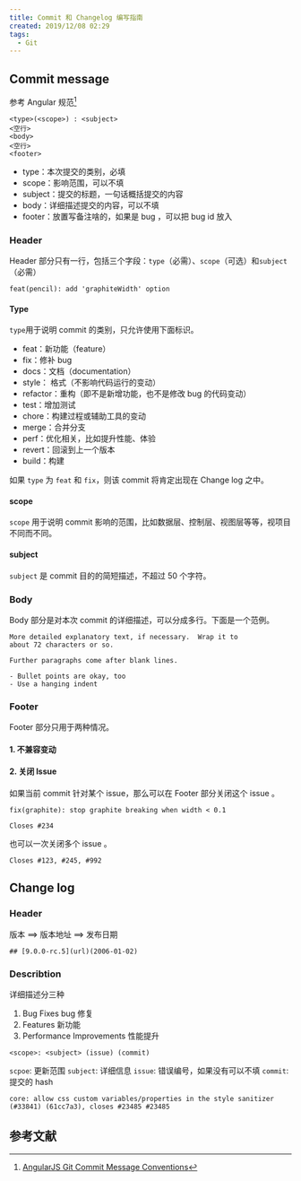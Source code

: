```yaml
---
title: Commit 和 Changelog 编写指南
created: 2019/12/08 02:29
tags:
  - Git
---
```


## Commit message

参考 Angular 规范[^1]

```shell
<type>(<scope>) : <subject>
<空行>
<body>
<空行>
<footer>
```

- type：本次提交的类别，必填
- scope：影响范围，可以不填
- subject：提交的标题，一句话概括提交的内容
- body：详细描述提交的内容，可以不填
- footer：放置写备注啥的，如果是 bug ，可以把 bug id 放入

### Header

Header 部分只有一行，包括三个字段：`type`（必需）、`scope`（可选）和`subject`（必需）

```shell
feat(pencil): add 'graphiteWidth' option
```

#### Type

`type`用于说明 commit 的类别，只允许使用下面标识。

- feat：新功能（feature）
- fix：修补 bug
- docs：文档（documentation）
- style： 格式（不影响代码运行的变动）
- refactor：重构（即不是新增功能，也不是修改 bug 的代码变动）
- test：增加测试
- chore：构建过程或辅助工具的变动
- merge：合并分支
- perf：优化相关，比如提升性能、体验
- revert：回滚到上一个版本
- build：构建

如果 `type` 为 `feat` 和 `fix`，则该 commit 将肯定出现在 Change log 之中。

#### scope

`scope` 用于说明 commit 影响的范围，比如数据层、控制层、视图层等等，视项目不同而不同。

#### subject

`subject` 是 commit 目的的简短描述，不超过 50 个字符。

### Body

Body 部分是对本次 commit 的详细描述，可以分成多行。下面是一个范例。

```shell
More detailed explanatory text, if necessary.  Wrap it to
about 72 characters or so.

Further paragraphs come after blank lines.

- Bullet points are okay, too
- Use a hanging indent
```

### Footer

Footer 部分只用于两种情况。

#### 1. 不兼容变动

#### 2. 关闭 Issue

如果当前 commit 针对某个 issue，那么可以在 Footer 部分关闭这个 issue 。

```shell
fix(graphite): stop graphite breaking when width < 0.1

Closes #234
```

也可以一次关闭多个 issue 。

```shell
Closes #123, #245, #992
```

## Change log

### Header

版本 ==> 版本地址 ==> 发布日期

```shell
## [9.0.0-rc.5](url)(2006-01-02)
```

### Describtion

详细描述分三种

1. Bug Fixes bug 修复
2. Features 新功能
3. Performance Improvements 性能提升

```shell
<scope>: <subject> (issue) (commit)
```

`scpoe`: 更新范围
`subject`: 详细信息
`issue`: 错误编号，如果没有可以不填
`commit`: 提交的 hash

```shell
core: allow css custom variables/properties in the style sanitizer (#33841) (61cc7a3), closes #23485 #23485
```

## 参考文献

[^1]: [AngularJS Git Commit Message Conventions](https://docs.google.com/document/d/1QrDFcIiPjSLDn3EL15IJygNPiHORgU1_OOAqWjiDU5Y/edit#heading=h.greljkmo14y0)
